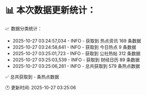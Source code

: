 📊 本次数据更新统计：
==========================

📈 数据分类统计：
- 2025-10-27 03:24:57,034 - INFO - 获取到 热点资讯 169 条数据
- 2025-10-27 03:24:58,641 - INFO - 获取到 今日热点 9 条数据
- 2025-10-27 03:25:01,723 - INFO - 获取到 公社热帖 312 条数据
- 2025-10-27 03:25:03,539 - INFO - 获取到 财经日历 89 条数据
- 2025-10-27 03:25:06,281 - INFO - 总共获取到 579 条热点数据

✅ 总共获取到 - 条热点数据

🕐 更新时间: 2025-10-27 03:25:06
